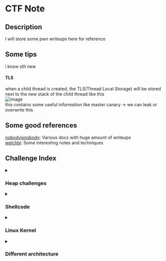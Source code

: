 # CTF Note

## Description  
I will store some pwn writeups here for reference

## Some tips  
i know sth new  

#### TLS
when a child thread is created, the TLS(Thread Local Storage) will be stored next to the new stack of the child thread like this  
![image](https://github.com/user-attachments/assets/5d34f127-589c-4cca-ba3e-95e89b63313e)  
this contains some useful information like master canary
-> we can leak or overwrite this 

## Some good references

[nobodyisnobody](https://github.com/nobodyisnobody/): Various docs with huge amount of writeups  
[welchbj](https://github.com/welchbj/ctf/blob/master/docs/binary-exploitation.md): Some interesting notes and techniques

## Challenge Index

<details>
<summary><h3>Heap challenges</h3></summary>
<p>

</p>
</details>

<details>
<summary><h3>Shellcode</h3></summary>
<p>
  
***Amateurs CTF 2024*** --> [baby-sandbox](https://hyggehalcyon.gitbook.io/page/ctfs/2024/amateursctf)  
> Shellcode using `sysenter` to escape sandbox where syscall are forbidden
> 
> Using register `xmm` to deal with deleted register

</p>
</details>

<details>
<summary><h3>Linux Kernel</h3></summary>
<p>

***DownUnder CTF 2024*** --> [faulty-kernel](https://github.com/DownUnderCTF/Challenges_2024_Public/tree/main/pwn/faulty-kernel)
> An arm64-bin challenge, which allow us to read, write arbitrary address
> 
> Use arm-gadget to invoke call to `system(/bin/sh)`

</p>
</details>

<details>
<summary><h3>Different architecture</h3></summary>
<p>

***DownUnder CTF 2024*** --> [pac-shell](https://github.com/DownUnderCTF/Challenges_2024_Public/tree/main/pwn/pac-shell)
> An arm64-bin challenge, which allow us to read, write arbitrary address
> 
> Use arm-gadget to invoke call to `system(/bin/sh)`

</p>
</details>

